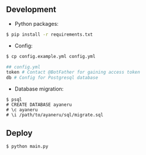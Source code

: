 ## Development

+ Python packages:
```sh
$ pip install -r requirements.txt
```

+ Config:
```sh
$ cp config.example.yml config.yml

## config.yml
token # Contact @BotFather for gaining access token
db # Config for Postgresql database
```

+ Database migration:
```
$ psql
# CREATE DATABASE ayaneru
# \c ayaneru
# \i /path/to/ayaneru/sql/migrate.sql
```


## Deploy

```sh
$ python main.py
```

